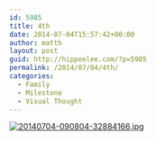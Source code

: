 ```yaml
---
id: 5985
title: 4th
date: 2014-07-04T15:57:42+00:00
author: matth
layout: post
guid: http://hippeelee.com/?p=5985
permalink: /2014/07/04/4th/
categories:
  - Family
  - Milestone
  - Visual Thought
---
```

[<img src="http://localhost/wp-content/uploads/2014/07/20140704-090804-32884166.jpg" alt="20140704-090804-32884166.jpg" class="alignnone size-full" />](http://localhost/wp-content/uploads/2014/07/20140704-090804-32884166.jpg)